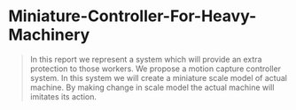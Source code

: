 # Miniature-Controller-For-Heavy-Machinery

> In this report we represent a system which will provide an extra protection to those workers. 
> We propose a motion capture controller system. 
> In this system we will create a miniature scale model of actual machine. 
> By making change in scale model the actual machine will imitates its action.
